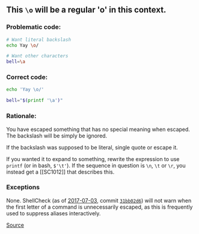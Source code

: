 ## This `\o` will be a regular 'o' in this context.

### Problematic code:

```sh
# Want literal backslash
echo Yay \o/

# Want other characters
bell=\a
```

### Correct code:

```sh
echo 'Yay \o/'

bell="$(printf '\a')"
```

### Rationale:

You have escaped something that has no special meaning when escaped. The backslash will be simply be ignored.

If the backslash was supposed to be literal, single quote or escape it.

If you wanted it to expand to something, rewrite the expression to use `printf` (or in bash, `$'\t'`). If the sequence in question is `\n`, `\t` or `\r`, you instead get a [[SC1012]] that describes this. 

### Exceptions

None. ShellCheck (as of [2017-07-03](https://github.com/koalaman/shellcheck/commit/31bb02d6b794f248f732643d744f63bec615b1f7), commit [`31bb02d6`](https://github.com/koalaman/shellcheck/commit/31bb02d6b794f248f732643d744f63bec615b1f7)) will not warn when the first letter of a command is unnecessarily escaped, as this is frequently used to suppress aliases interactively. 

[Source](https://github.com/koalaman/shellcheck/wiki/SC1001)

